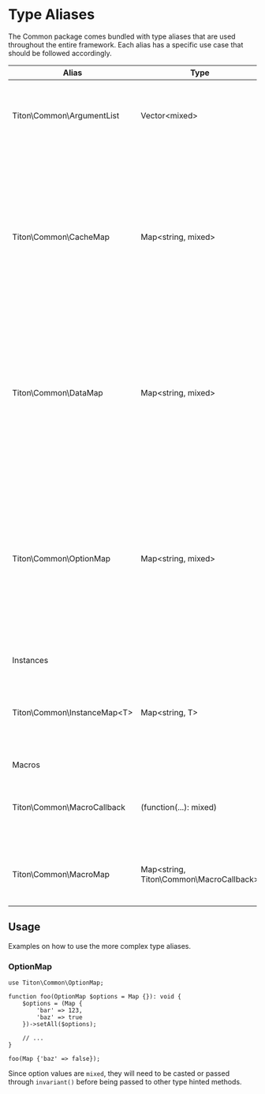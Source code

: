 # Type Aliases #

The Common package comes bundled with type aliases that are used throughout the entire framework. 
Each alias has a specific use case that should be followed accordingly.

<table class="table is-striped">
    <thead>
        <tr>
            <th>Alias</th>
            <th>Type</th>
            <th>Description</th>
        </tr>
    </thead>
    <tbody>
        <tr>
            <td>Titon\Common\ArgumentList</td>
            <td>Vector&lt;mixed&gt;</td>
            <td>
                Represents a list of values to be used as arguments to a function or method.
            </td>
        </tr>
        <tr>
            <td>Titon\Common\CacheMap</td>
            <td>Map&lt;string, mixed&gt;</td>
            <td>
                Represents a set of data used for caching, with each key being a string, 
                and the value being anything. This type is used when data needs to be cached internally within a class.
            </td>
        </tr>
        <tr>
            <td>Titon\Common\DataMap</td>
            <td>Map&lt;string, mixed&gt;</td>
            <td>
                Represents a set of data from any kind of source, whether it be 
                request data (GET, POST, etc) or key-values passed to functions, methods, and classes.
            </td>
        </tr>
        <tr>
            <td>Titon\Common\OptionMap</td>
            <td>Map&lt;string, mixed&gt;</td>
            <td>
                Represents a mapping of customizable options for methods. 
                These options should always have a default value set within the method, that gets overridden. 
                Continue on for more information on this alias.
            </td>
        </tr>
        <tr class="table-divider">
            <td colspan="3">Instances</td>
        </tr>
        <tr>
            <td>Titon\Common\InstanceMap&lt;T&gt;</td>
            <td>Map&lt;string, T&gt;</td>
            <td>
                Maps singleton and multiton instances by key, with the value being the respective class.
            </td>
        </tr>
        <tr class="table-divider">
            <td colspan="3">Macros</td>
        </tr>
        <tr>
            <td>Titon\Common\MacroCallback</td>
            <td>(function(...): mixed)</td>
            <td>
                A callable that defines the arguments and return type for macros.
            </td>
        </tr>
        <tr>
            <td>Titon\Common\MacroMap</td>
            <td>Map&lt;string, Titon\Common\MacroCallback&gt;</td>
            <td>
                Maps custom macros by name to their callable definition.
            </td>
        </tr>
    </tbody>
</table>

## Usage ##

Examples on how to use the more complex type aliases.

### OptionMap ###

```hack
use Titon\Common\OptionMap;

function foo(OptionMap $options = Map {}): void {
    $options = (Map {
        'bar' => 123,
        'baz' => true
    })->setAll($options);
    
    // ...
}

foo(Map {'baz' => false});
```

<div class="notice is-warning">
    Since option values are <code>mixed</code>, they will need to be casted or passed through <code>invariant()</code> 
    before being passed to other type hinted methods.
</div>
